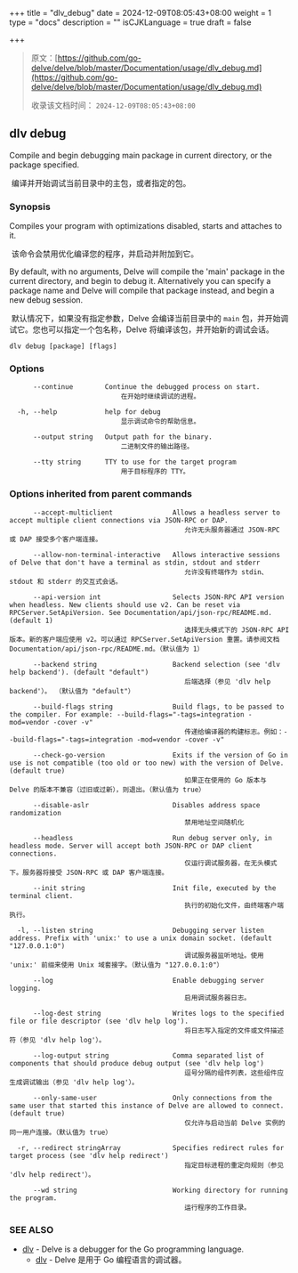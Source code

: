 +++
title = "dlv_debug"
date = 2024-12-09T08:05:43+08:00
weight = 1
type = "docs"
description = ""
isCJKLanguage = true
draft = false

+++

> 原文：[https://github.com/go-delve/delve/blob/master/Documentation/usage/dlv_debug.md](https://github.com/go-delve/delve/blob/master/Documentation/usage/dlv_debug.md)
>
> 收录该文档时间： `2024-12-09T08:05:43+08:00`

## dlv debug



Compile and begin debugging main package in current directory, or the package specified.

​	编译并开始调试当前目录中的主包，或者指定的包。

### Synopsis



Compiles your program with optimizations disabled, starts and attaches to it.

​	该命令会禁用优化编译您的程序，并启动并附加到它。

By default, with no arguments, Delve will compile the 'main' package in the current directory, and begin to debug it. Alternatively you can specify a package name and Delve will compile that package instead, and begin a new debug session.

​	默认情况下，如果没有指定参数，Delve 会编译当前目录中的 `main` 包，并开始调试它。您也可以指定一个包名称，Delve 将编译该包，并开始新的调试会话。

```
dlv debug [package] [flags]
```



### Options



```
      --continue        Continue the debugged process on start.
      						在开始时继续调试的进程。
      						
  -h, --help            help for debug
  							显示调试命令的帮助信息。
  							
      --output string   Output path for the binary.
      						二进制文件的输出路径。
      						
      --tty string      TTY to use for the target program
      						用于目标程序的 TTY。
```



### Options inherited from parent commands



```
      --accept-multiclient               Allows a headless server to accept multiple client connections via JSON-RPC or DAP.
      										允许无头服务器通过 JSON-RPC 或 DAP 接受多个客户端连接。
      										
      --allow-non-terminal-interactive   Allows interactive sessions of Delve that don't have a terminal as stdin, stdout and stderr
      										允许没有终端作为 stdin、stdout 和 stderr 的交互式会话。
      										
      --api-version int                  Selects JSON-RPC API version when headless. New clients should use v2. Can be reset via RPCServer.SetApiVersion. See Documentation/api/json-rpc/README.md. (default 1)
      										选择无头模式下的 JSON-RPC API 版本。新的客户端应使用 v2。可以通过 RPCServer.SetApiVersion 重置。请参阅文档 Documentation/api/json-rpc/README.md。（默认值为 1）
      										
      --backend string                   Backend selection (see 'dlv help backend'). (default "default")
      										后端选择（参见 'dlv help backend'）。 （默认值为 "default"）
      										
      --build-flags string               Build flags, to be passed to the compiler. For example: --build-flags="-tags=integration -mod=vendor -cover -v"
      										传递给编译器的构建标志。例如：--build-flags="-tags=integration -mod=vendor -cover -v"
      										
      --check-go-version                 Exits if the version of Go in use is not compatible (too old or too new) with the version of Delve. (default true)
      										如果正在使用的 Go 版本与 Delve 的版本不兼容（过旧或过新），则退出。（默认值为 true）
      										
      --disable-aslr                     Disables address space randomization
      										禁用地址空间随机化
      										
      --headless                         Run debug server only, in headless mode. Server will accept both JSON-RPC or DAP client connections.
      										仅运行调试服务器，在无头模式下。服务器将接受 JSON-RPC 或 DAP 客户端连接。
      										
      --init string                      Init file, executed by the terminal client.
      										执行的初始化文件，由终端客户端执行。
      										
  -l, --listen string                    Debugging server listen address. Prefix with 'unix:' to use a unix domain socket. (default "127.0.0.1:0")
  											调试服务器监听地址。使用 'unix:' 前缀来使用 Unix 域套接字。（默认值为 "127.0.0.1:0"）
  											
      --log                              Enable debugging server logging.
      										启用调试服务器日志。
      										
      --log-dest string                  Writes logs to the specified file or file descriptor (see 'dlv help log').
      										将日志写入指定的文件或文件描述符（参见 'dlv help log'）。
      										
      --log-output string                Comma separated list of components that should produce debug output (see 'dlv help log')
      										逗号分隔的组件列表，这些组件应生成调试输出（参见 'dlv help log'）。
      										
      --only-same-user                   Only connections from the same user that started this instance of Delve are allowed to connect. (default true)
      										仅允许与启动当前 Delve 实例的同一用户连接。（默认值为 true）
      										
  -r, --redirect stringArray             Specifies redirect rules for target process (see 'dlv help redirect')
  											指定目标进程的重定向规则（参见 'dlv help redirect'）。
  											
      --wd string                        Working directory for running the program.
      										运行程序的工作目录。
```



### SEE ALSO



- [dlv](https://github.com/go-delve/delve/blob/master/Documentation/usage/dlv.md) - Delve is a debugger for the Go programming language.
  - [dlv](https://github.com/go-delve/delve/blob/master/Documentation/usage/dlv.md) - Delve 是用于 Go 编程语言的调试器。

